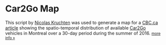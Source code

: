 # Car2Go Map

This script by [Nicolas Kruchten](http://nicolas.kruchten.com/) was used to
generate a map for a [CBC.ca article](http://ici.radio-canada./nouvelles/special/2016/11/montreal-car2go-covoiturage-vignettes-stationnement/)
showing the spatio-temporal distribution of available
[Car2Go](https://www.car2go.com/CA/en/montreal/) vehicles in Montreal over a
30-day period during the summer of 2016.
<small>[more info &raquo;](http://nicolas.kruchten.com/content/2016/11/car2go-map/)</small>
